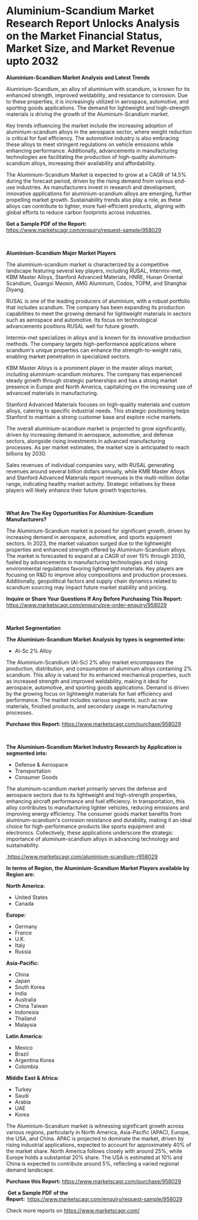 <p><h1>Aluminium-Scandium Market Research Report Unlocks Analysis on the Market Financial Status, Market Size, and Market Revenue upto 2032</h1></p><p><strong>Aluminium-Scandium Market Analysis and Latest Trends</strong></p>
<p><p>Aluminium-Scandium, an alloy of aluminium with scandium, is known for its enhanced strength, improved weldability, and resistance to corrosion. Due to these properties, it is increasingly utilized in aerospace, automotive, and sporting goods applications. The demand for lightweight and high-strength materials is driving the growth of the Aluminium-Scandium market. </p><p>Key trends influencing the market include the increasing adoption of aluminium-scandium alloys in the aerospace sector, where weight reduction is critical for fuel efficiency. The automotive industry is also embracing these alloys to meet stringent regulations on vehicle emissions while enhancing performance. Additionally, advancements in manufacturing technologies are facilitating the production of high-quality aluminium-scandium alloys, increasing their availability and affordability.</p><p>The Aluminium-Scandium Market is expected to grow at a CAGR of 14.5% during the forecast period, driven by the rising demand from various end-use industries. As manufacturers invest in research and development, innovative applications for aluminium-scandium alloys are emerging, further propelling market growth. Sustainability trends also play a role, as these alloys can contribute to lighter, more fuel-efficient products, aligning with global efforts to reduce carbon footprints across industries.</p></p>
<p><strong>Get a Sample PDF of the Report:&nbsp;</strong> <a href="https://www.marketscagr.com/enquiry/request-sample/958029?utm_campaign=2304&utm_medium=2&utm_source=Github&utm_content=ia&utm_term=21032025&utm_id=aluminium-scandium">https://www.marketscagr.com/enquiry/request-sample/958029</a></p>
<p>&nbsp;</p>
<p><strong>Aluminium-Scandium Major Market Players</strong></p>
<p><p>The aluminium-scandium market is characterized by a competitive landscape featuring several key players, including RUSAL, Intermix-met, KBM Master Alloys, Stanford Advanced Materials, HNRE, Hunan Oriental Scandium, Guangxi Maoxin, AMG Aluminum, Codos, TOPM, and Shanghai Diyang. </p><p>RUSAL is one of the leading producers of aluminium, with a robust portfolio that includes scandium. The company has been expanding its production capabilities to meet the growing demand for lightweight materials in sectors such as aerospace and automotive. Its focus on technological advancements positions RUSAL well for future growth.</p><p>Intermix-met specializes in alloys and is known for its innovative production methods. The company targets high-performance applications where scandium's unique properties can enhance the strength-to-weight ratio, enabling market penetration in specialized sectors.</p><p>KBM Master Alloys is a prominent player in the master alloys market, including aluminium-scandium mixtures. The company has experienced steady growth through strategic partnerships and has a strong market presence in Europe and North America, capitalizing on the increasing use of advanced materials in manufacturing.</p><p>Stanford Advanced Materials focuses on high-quality materials and custom alloys, catering to specific industrial needs. This strategic positioning helps Stanford to maintain a strong customer base and explore niche markets.</p><p>The overall aluminium-scandium market is projected to grow significantly, driven by increasing demand in aerospace, automotive, and defense sectors, alongside rising investments in advanced manufacturing processes. As per market estimates, the market size is anticipated to reach billions by 2030.</p><p>Sales revenues of individual companies vary, with RUSAL generating revenues around several billion dollars annually, while KMB Master Alloys and Stanford Advanced Materials report revenues in the multi-million dollar range, indicating healthy market activity. Strategic initiatives by these players will likely enhance their future growth trajectories.</p></p>
<p>&nbsp;</p>
<p><strong>What Are The Key Opportunities For Aluminium-Scandium Manufacturers?</strong></p>
<p><p>The Aluminium-Scandium market is poised for significant growth, driven by increasing demand in aerospace, automotive, and sports equipment sectors. In 2023, the market valuation surged due to the lightweight properties and enhanced strength offered by Aluminium-Scandium alloys. The market is forecasted to expand at a CAGR of over 15% through 2030, fueled by advancements in manufacturing technologies and rising environmental regulations favoring lightweight materials. Key players are focusing on R&D to improve alloy compositions and production processes. Additionally, geopolitical factors and supply chain dynamics related to scandium sourcing may impact future market stability and pricing.</p></p>
<p><strong>Inquire or Share Your Questions If Any Before Purchasing This Report:</strong> <a href="https://www.marketscagr.com/enquiry/pre-order-enquiry/958029?utm_campaign=2304&utm_medium=2&utm_source=Github&utm_content=ia&utm_term=21032025&utm_id=aluminium-scandium">https://www.marketscagr.com/enquiry/pre-order-enquiry/958029</a></p>
<p>&nbsp;</p>
<p><strong>Market Segmentation</strong></p>
<p><strong>The Aluminium-Scandium Market Analysis by types is segmented into:</strong></p>
<p><ul><li>Al-Sc 2% Alloy</li></ul></p>
<p><p>The Aluminium-Scandium (Al-Sc) 2% alloy market encompasses the production, distribution, and consumption of aluminum alloys containing 2% scandium. This alloy is valued for its enhanced mechanical properties, such as increased strength and improved weldability, making it ideal for aerospace, automotive, and sporting goods applications. Demand is driven by the growing focus on lightweight materials for fuel efficiency and performance. The market includes various segments, such as raw materials, finished products, and secondary usage in manufacturing processes.</p></p>
<p><strong>Purchase this Report:&nbsp;</strong><a href="https://www.marketscagr.com/purchase/958029?utm_campaign=2304&utm_medium=2&utm_source=Github&utm_content=ia&utm_term=21032025&utm_id=aluminium-scandium">https://www.marketscagr.com/purchase/958029</a></p>
<p>&nbsp;</p>
<p><strong>The Aluminium-Scandium Market Industry Research by Application is segmented into:</strong></p>
<p><ul><li>Defense & Aerospace</li><li>Transportation</li><li>Consumer Goods</li></ul></p>
<p><p>The aluminum-scandium market primarily serves the defense and aerospace sectors due to its lightweight and high-strength properties, enhancing aircraft performance and fuel efficiency. In transportation, this alloy contributes to manufacturing lighter vehicles, reducing emissions and improving energy efficiency. The consumer goods market benefits from aluminum-scandium's corrosion resistance and durability, making it an ideal choice for high-performance products like sports equipment and electronics. Collectively, these applications underscore the strategic importance of aluminum-scandium alloys in advancing technology and sustainability.</p></p>
<p><a href="https://www.marketscagr.com/aluminium-scandium-r958029?utm_campaign=2304&utm_medium=2&utm_source=Github&utm_content=ia&utm_term=21032025&utm_id=aluminium-scandium">&nbsp;https://www.marketscagr.com/aluminium-scandium-r958029</a></p>
<p><strong>In terms of Region, the Aluminium-Scandium Market Players available by Region are:</strong></p>
<p>
    <p> <strong> North America: </strong>
        <ul>
            <li>United States</li>
            <li>Canada</li>
        </ul>
        </p> 
    <p> <strong> Europe: </strong>
        <ul>
            <li>Germany</li>
            <li>France</li>
            <li>U.K.</li>
            <li>Italy</li>
            <li>Russia</li>
        </ul>
        </p> 
    <p> <strong> Asia-Pacific: </strong>
        <ul>
            <li>China</li>
            <li>Japan</li>
            <li>South Korea</li>
            <li>India</li>
            <li>Australia</li>
            <li>China Taiwan</li>
            <li>Indonesia</li>
            <li>Thailand</li>
            <li>Malaysia</li>
        </ul>
        </p> 
    <p> <strong> Latin America: </strong>
        <ul>
            <li>Mexico</li>
            <li>Brazil</li>
            <li>Argentina Korea</li>
            <li>Colombia</li>
        </ul>
        </p> 
    <p> <strong> Middle East & Africa: </strong>
        <ul>
            <li>Turkey</li>
            <li>Saudi</li>
            <li>Arabia</li>
            <li>UAE</li>
            <li>Korea</li>
        </ul>
    </p>
    </p>
<p><p>The Aluminium-Scandium market is witnessing significant growth across various regions, particularly in North America, Asia-Pacific (APAC), Europe, the USA, and China. APAC is projected to dominate the market, driven by rising industrial applications, expected to account for approximately 40% of the market share. North America follows closely with around 25%, while Europe holds a substantial 20% share. The USA is estimated at 10% and China is expected to contribute around 5%, reflecting a varied regional demand landscape.</p></p>
<p><strong>Purchase this Report: </strong><a href="https://www.marketscagr.com/purchase/958029?utm_campaign=2304&utm_medium=2&utm_source=Github&utm_content=ia&utm_term=21032025&utm_id=aluminium-scandium">https://www.marketscagr.com/purchase/958029</a></p>
<p>&nbsp;<strong>Get a Sample PDF of the Report:&nbsp;&nbsp;</strong><a href="https://www.marketscagr.com/enquiry/request-sample/958029?utm_campaign=2304&utm_medium=2&utm_source=Github&utm_content=ia&utm_term=21032025&utm_id=aluminium-scandium">https://www.marketscagr.com/enquiry/request-sample/958029</a></p>
<p><strong></strong></p>
<p>Check more reports on <a href="https://www.marketscagr.com/?utm_campaign=2304&utm_medium=2&utm_source=Github&utm_content=ia&utm_term=21032025&utm_id=aluminium-scandium">https://www.marketscagr.com/</a></p>